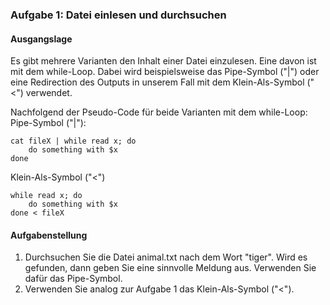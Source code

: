### Aufgabe 1: Datei einlesen und durchsuchen
#### Ausgangslage
Es gibt mehrere Varianten den Inhalt einer Datei einzulesen. 
Eine davon ist mit dem while-Loop. Dabei wird beispielsweise das Pipe-Symbol ("|") 
oder eine Redirection des Outputs in unserem Fall mit dem Klein-Als-Symbol ("<") verwendet.

Nachfolgend der Pseudo-Code für beide Varianten mit dem while-Loop:
Pipe-Symbol ("|"):
```
cat fileX | while read x; do
    do something with $x
done
```
Klein-Als-Symbol ("<")
```
while read x; do
    do something with $x
done < fileX
```

#### Aufgabenstellung
1. Durchsuchen Sie die Datei animal.txt nach dem Wort "tiger". Wird es gefunden, dann geben
Sie eine sinnvolle Meldung aus. Verwenden Sie dafür das Pipe-Symbol.
2. Verwenden Sie analog zur Aufgabe 1 das Klein-Als-Symbol ("<").
